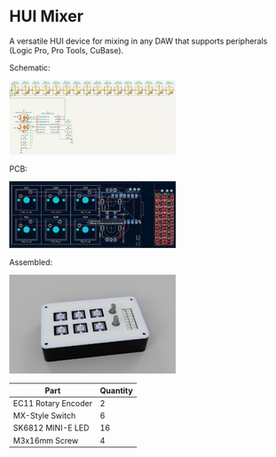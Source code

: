 # HUI Mixer
A versatile HUI device for mixing in any DAW that supports peripherals (Logic Pro, Pro Tools, CuBase).

Schematic:

<img src=Assets/Schematic.png alt="Schematic" width="300"/>

PCB:

<img src=Assets/PCB.png alt="PCB" width="300"/>

Assembled:

<img src=Assets/Assembled.png alt="Assembled" width="300"/>

| Part | Quantity |
| --- | --- |
| EC11 Rotary Encoder | 2 |
| MX-Style Switch | 6 |
| SK6812 MINI-E LED | 16 |
| M3x16mm Screw | 4 |
